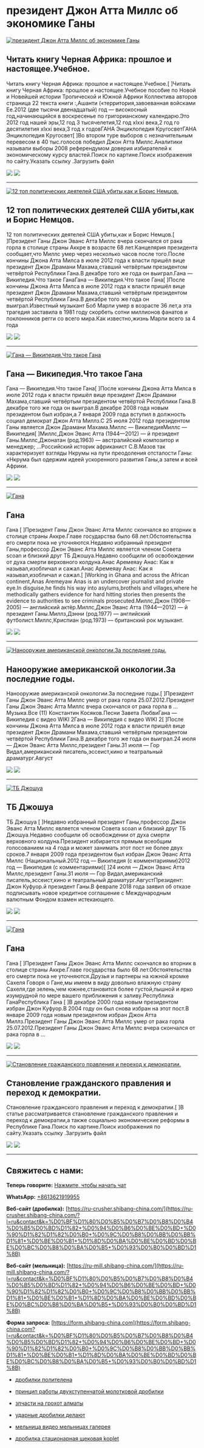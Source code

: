 # президент Джон Атта Миллс об экономике Ганы

<a href="https://swt.shibang-china.com/?l=ru&img&k=%D0%BF%D1%80%D0%B5%D0%B7%D0%B8%D0%B4%D0%B5%D0%BD%D1%82+%D0%94%D0%B6%D0%BE%D0%BD+%D0%90%D1%82%D1%82%D0%B0+%D0%9C%D0%B8%D0%BB%D0%BB%D1%81+%D0%BE%D0%B1+%D1%8D%D0%BA%D0%BE%D0%BD%D0%BE%D0%BC%D0%B8%D0%BA%D0%B5+%D0%93%D0%B0%D0%BD%D1%8B" target="_blank">![президент Джон Атта Миллс об экономике Ганы](http://static.shibang-china.com/all-800x300/1097.jpg)</a>

## Читать книгу Черная Африка: прошлое и настоящее.Учебное.
Читать книгу Черная Африка: прошлое и настоящее.Учебное.[ ]Читать книгу Черная Африка: прошлое и настоящее.Учебное пособие по Новой и Новейшей истории Тропической и Южной Африки Коллектива авторов страница 22 текста книги :,Ашанти (&#171;территория,завоеванная войсками Ее.2012 (две тысячи двенадцатый) год — високосный год,начинающийся в воскресенье по григорианскому календарю.Это 2012 год нашей эры,12 год 3 тысячелетия,12 год xlxxi века,2 год го десятилетия xlxxi века,3 год х годовГАНА Энциклопедия КругосветГАНА Энциклопедия Кругосвет[ ]Во втором туре выборов с незначительным перевесом в 40 тыс.голосов победил Джон Атта Миллс.Аналитики называли выборы 2008 референдумом доверия избирателей к экономическому курсу властей.Поиск по картине.Поиск изображения по сайту.Указать ссылку .Загрузить файл


<a href="https://whatsapp.shibangsoft.com/WhatsApp.php" target="_blank" title="WhatsApp">![](http://static.shibang-china.com/icon/whatsapp.png)</a> <a href="https://swt.shibang-china.com/?l=ru&icon&k=%D0%BF%D1%80%D0%B5%D0%B7%D0%B8%D0%B4%D0%B5%D0%BD%D1%82+%D0%94%D0%B6%D0%BE%D0%BD+%D0%90%D1%82%D1%82%D0%B0+%D0%9C%D0%B8%D0%BB%D0%BB%D1%81+%D0%BE%D0%B1+%D1%8D%D0%BA%D0%BE%D0%BD%D0%BE%D0%BC%D0%B8%D0%BA%D0%B5+%D0%93%D0%B0%D0%BD%D1%8B" target="_blank">![](http://static.shibang-china.com/icon/chat-ru.png)</a>

---

<a href="https://swt.shibang-china.com/?l=ru&img&k=%D0%BF%D1%80%D0%B5%D0%B7%D0%B8%D0%B4%D0%B5%D0%BD%D1%82+%D0%94%D0%B6%D0%BE%D0%BD+%D0%90%D1%82%D1%82%D0%B0+%D0%9C%D0%B8%D0%BB%D0%BB%D1%81+%D0%BE%D0%B1+%D1%8D%D0%BA%D0%BE%D0%BD%D0%BE%D0%BC%D0%B8%D0%BA%D0%B5+%D0%93%D0%B0%D0%BD%D1%8B" target="_blank">![12 топ политических деятелей США убиты,как и Борис Немцов.](http://static.shibang-china.com/all-800x300/972.jpg)</a>

## 12 топ политических деятелей США убиты,как и Борис Немцов.
12 топ политических деятелей США убиты,как и Борис Немцов.[ ]Президент Ганы Джон Эванс Атта Миллс вчера скончался от рака горла в столице страны Аккре в возрасте 68 лет.Канцелярия президента сообщает,что Миллс умер через несколько часов после того.После кончины Джона Атта Милса в июле 2012 года к власти пришёл вице президент Джон Драмани Махама,ставший четвёртым президентом четвёртой Республики Гана.В декабре того же года он выиграл.Гана — Википедия.Что такое ГанаГана — Википедия.Что такое Гана[ ]После кончины Джона Атта Милса в июле 2012 года к власти пришёл вице президент Джон Драмани Махама,ставший четвёртым президентом четвёртой Республики Гана.В декабре того же года он выиграл.Известный музыкант Боб Марли умер в возрасте 36 лет,а эта трагедия заставила в 1981 году скорбеть сотни миллионов фанатов и поклонников регги со всего мира.Как известно,жизнь Марли всего за 4 года


<a href="https://whatsapp.shibangsoft.com/WhatsApp.php" target="_blank" title="WhatsApp">![](http://static.shibang-china.com/icon/whatsapp.png)</a> <a href="https://swt.shibang-china.com/?l=ru&icon&k=%D0%BF%D1%80%D0%B5%D0%B7%D0%B8%D0%B4%D0%B5%D0%BD%D1%82+%D0%94%D0%B6%D0%BE%D0%BD+%D0%90%D1%82%D1%82%D0%B0+%D0%9C%D0%B8%D0%BB%D0%BB%D1%81+%D0%BE%D0%B1+%D1%8D%D0%BA%D0%BE%D0%BD%D0%BE%D0%BC%D0%B8%D0%BA%D0%B5+%D0%93%D0%B0%D0%BD%D1%8B" target="_blank">![](http://static.shibang-china.com/icon/chat-ru.png)</a>

---

<a href="https://swt.shibang-china.com/?l=ru&img&k=%D0%BF%D1%80%D0%B5%D0%B7%D0%B8%D0%B4%D0%B5%D0%BD%D1%82+%D0%94%D0%B6%D0%BE%D0%BD+%D0%90%D1%82%D1%82%D0%B0+%D0%9C%D0%B8%D0%BB%D0%BB%D1%81+%D0%BE%D0%B1+%D1%8D%D0%BA%D0%BE%D0%BD%D0%BE%D0%BC%D0%B8%D0%BA%D0%B5+%D0%93%D0%B0%D0%BD%D1%8B" target="_blank">![Гана — Википедия.Что такое Гана](http://static.shibang-china.com/all-800x300/351.jpg)</a>

## Гана — Википедия.Что такое Гана
Гана — Википедия.Что такое Гана[ ]После кончины Джона Атта Милса в июле 2012 года к власти пришёл вице президент Джон Драмани Махама,ставший четвёртым президентом четвёртой Республики Гана.В декабре того же года он выиграл.В декабре 2008 года новым президентом был избран,а 7 января 2009 года вступил в должность социал демократ Джон Атта Миллз.С 25 июля 2012 года президентом Ганы является Джон Драмани Махама.Миллс — ВикипедияМиллс — Википедия[ ]Миллс,Джон Эванс Атта (1944—2012) — й президент Ганы.Миллс,Джонатан (род.1963) — австралийский композитор и менеджер; …Российский историк африканист С.В.Мазов так характеризует взгляды Нкрумы на пути преодоления отсталости Ганы: &#171;Нкрума был одержим идеей ускоренного развития Ганы,а затем и всей Африки.


<a href="https://whatsapp.shibangsoft.com/WhatsApp.php" target="_blank" title="WhatsApp">![](http://static.shibang-china.com/icon/whatsapp.png)</a> <a href="https://swt.shibang-china.com/?l=ru&icon&k=%D0%BF%D1%80%D0%B5%D0%B7%D0%B8%D0%B4%D0%B5%D0%BD%D1%82+%D0%94%D0%B6%D0%BE%D0%BD+%D0%90%D1%82%D1%82%D0%B0+%D0%9C%D0%B8%D0%BB%D0%BB%D1%81+%D0%BE%D0%B1+%D1%8D%D0%BA%D0%BE%D0%BD%D0%BE%D0%BC%D0%B8%D0%BA%D0%B5+%D0%93%D0%B0%D0%BD%D1%8B" target="_blank">![](http://static.shibang-china.com/icon/chat-ru.png)</a>

---

<a href="https://swt.shibang-china.com/?l=ru&img&k=%D0%BF%D1%80%D0%B5%D0%B7%D0%B8%D0%B4%D0%B5%D0%BD%D1%82+%D0%94%D0%B6%D0%BE%D0%BD+%D0%90%D1%82%D1%82%D0%B0+%D0%9C%D0%B8%D0%BB%D0%BB%D1%81+%D0%BE%D0%B1+%D1%8D%D0%BA%D0%BE%D0%BD%D0%BE%D0%BC%D0%B8%D0%BA%D0%B5+%D0%93%D0%B0%D0%BD%D1%8B" target="_blank">![Гана](http://static.shibang-china.com/all-800x300/1106.jpg)</a>

## Гана
Гана [ ]Президент Ганы Джон Эванс Атта Миллс скончался во вторник в столице страны Аккре.Главе государства было 68 лет.Обстоятельства его смерти пока не уточняются.Недавно избранный президент Ганы,профессор Джон Эванс Атта Миллс является членом Совета scoan и близкий друг ТБ Джошуа.Недавно сообщили об освобождении от духа смерти верховного колдуна.Анас Аремеяау Анас: Как я называл,изобличал и сажал.Анас Аремеяау Анас: Как я называл,изобличал и сажал.[ ]Working in Ghana and across the African continent,Anas Aremeyaw Anas is an undercover journalist and private eye.In disguise,he finds his way into asylums,brothels and villages,where he methodically gathers evidence for hard hitting stories then presents the evidence to authorities to see criminals prosecuted.Миллс,Джон (1908—2005) — английский актёр.Миллс,Джон Эванс Атта (1944—2012) — й президент Ганы.Миллз,Дэнни (род.1977) — английский футболист.Миллс,Криспиан (род.1973) — британский рок музыкант.


<a href="https://whatsapp.shibangsoft.com/WhatsApp.php" target="_blank" title="WhatsApp">![](http://static.shibang-china.com/icon/whatsapp.png)</a> <a href="https://swt.shibang-china.com/?l=ru&icon&k=%D0%BF%D1%80%D0%B5%D0%B7%D0%B8%D0%B4%D0%B5%D0%BD%D1%82+%D0%94%D0%B6%D0%BE%D0%BD+%D0%90%D1%82%D1%82%D0%B0+%D0%9C%D0%B8%D0%BB%D0%BB%D1%81+%D0%BE%D0%B1+%D1%8D%D0%BA%D0%BE%D0%BD%D0%BE%D0%BC%D0%B8%D0%BA%D0%B5+%D0%93%D0%B0%D0%BD%D1%8B" target="_blank">![](http://static.shibang-china.com/icon/chat-ru.png)</a>

---

<a href="https://swt.shibang-china.com/?l=ru&img&k=%D0%BF%D1%80%D0%B5%D0%B7%D0%B8%D0%B4%D0%B5%D0%BD%D1%82+%D0%94%D0%B6%D0%BE%D0%BD+%D0%90%D1%82%D1%82%D0%B0+%D0%9C%D0%B8%D0%BB%D0%BB%D1%81+%D0%BE%D0%B1+%D1%8D%D0%BA%D0%BE%D0%BD%D0%BE%D0%BC%D0%B8%D0%BA%D0%B5+%D0%93%D0%B0%D0%BD%D1%8B" target="_blank">![Нанооружие американской онкологии.За последние годы.](http://static.shibang-china.com/all-800x300/290.jpg)</a>

## Нанооружие американской онкологии.За последние годы.
Нанооружие американской онкологии.За последние годы.[ ]Президент Ганы Джон Эванс Атта Миллс умер от рака горла 25.07.2012.Президент Ганы Джон Эванс Атта Миллс вчера скончался от рака горла в … Музыка.Все (11) Константин Косяков.Песни Завета ЛюбвиГана — Википедия с видео WIKI 2Гана — Википедия с видео WIKI 2[ ]После кончины Джона Атта Милса в июле 2012 года к власти пришёл вице президент Джон Драмани Махама,ставший четвёртым президентом четвёртой Республики Гана.В декабре того же года он выиграл.24 июля — Джон Эванс Атта Миллс,президент Ганы.31 июля — Гор Видал,американский писатель,эссеист,кино и театральный драматург.Август


<a href="https://whatsapp.shibangsoft.com/WhatsApp.php" target="_blank" title="WhatsApp">![](http://static.shibang-china.com/icon/whatsapp.png)</a> <a href="https://swt.shibang-china.com/?l=ru&icon&k=%D0%BF%D1%80%D0%B5%D0%B7%D0%B8%D0%B4%D0%B5%D0%BD%D1%82+%D0%94%D0%B6%D0%BE%D0%BD+%D0%90%D1%82%D1%82%D0%B0+%D0%9C%D0%B8%D0%BB%D0%BB%D1%81+%D0%BE%D0%B1+%D1%8D%D0%BA%D0%BE%D0%BD%D0%BE%D0%BC%D0%B8%D0%BA%D0%B5+%D0%93%D0%B0%D0%BD%D1%8B" target="_blank">![](http://static.shibang-china.com/icon/chat-ru.png)</a>

---

<a href="https://swt.shibang-china.com/?l=ru&img&k=%D0%BF%D1%80%D0%B5%D0%B7%D0%B8%D0%B4%D0%B5%D0%BD%D1%82+%D0%94%D0%B6%D0%BE%D0%BD+%D0%90%D1%82%D1%82%D0%B0+%D0%9C%D0%B8%D0%BB%D0%BB%D1%81+%D0%BE%D0%B1+%D1%8D%D0%BA%D0%BE%D0%BD%D0%BE%D0%BC%D0%B8%D0%BA%D0%B5+%D0%93%D0%B0%D0%BD%D1%8B" target="_blank">![ТБ Джошуа](http://static.shibang-china.com/all-800x300/48.jpg)</a>

## ТБ Джошуа
ТБ Джошуа [ ]Недавно избранный президент Ганы,профессор Джон Эванс Атта Миллс является членом Совета scoan и близкий друг ТБ Джошуа.Недавно сообщили об освобождении от духа смерти верховного колдуна.Президент избирается прямым всеобщим голосованием на 4 года и может занимать этот пост не более двух сроков.7 января 2009 года президентом был избран Джон Эванс Атта Миллс (Национальный.2012 год — Википедия (с комментариями)2012 год — Википедия (с комментариями)[ ]24 июля — Джон Эванс Атта Миллс,президент Ганы.31 июля — Гор Видал,американский писатель,эссеист,кино и театральный драматург.АвгустПрезидент: Джон Куфуор.й президент Ганы.В феврале 2018 года заявил об отказе подписывать новое кредитное соглашение с Международным валютным Фондом взамен истекающего.


<a href="https://whatsapp.shibangsoft.com/WhatsApp.php" target="_blank" title="WhatsApp">![](http://static.shibang-china.com/icon/whatsapp.png)</a> <a href="https://swt.shibang-china.com/?l=ru&icon&k=%D0%BF%D1%80%D0%B5%D0%B7%D0%B8%D0%B4%D0%B5%D0%BD%D1%82+%D0%94%D0%B6%D0%BE%D0%BD+%D0%90%D1%82%D1%82%D0%B0+%D0%9C%D0%B8%D0%BB%D0%BB%D1%81+%D0%BE%D0%B1+%D1%8D%D0%BA%D0%BE%D0%BD%D0%BE%D0%BC%D0%B8%D0%BA%D0%B5+%D0%93%D0%B0%D0%BD%D1%8B" target="_blank">![](http://static.shibang-china.com/icon/chat-ru.png)</a>

---

<a href="https://swt.shibang-china.com/?l=ru&img&k=%D0%BF%D1%80%D0%B5%D0%B7%D0%B8%D0%B4%D0%B5%D0%BD%D1%82+%D0%94%D0%B6%D0%BE%D0%BD+%D0%90%D1%82%D1%82%D0%B0+%D0%9C%D0%B8%D0%BB%D0%BB%D1%81+%D0%BE%D0%B1+%D1%8D%D0%BA%D0%BE%D0%BD%D0%BE%D0%BC%D0%B8%D0%BA%D0%B5+%D0%93%D0%B0%D0%BD%D1%8B" target="_blank">![Гана](http://static.shibang-china.com/all-800x300/1178.jpg)</a>

## Гана
Гана [ ]Президент Ганы Джон Эванс Атта Миллс скончался во вторник в столице страны Аккре.Главе государства было 68 лет.Обстоятельства его смерти пока не уточняются.Друзья и партнеры на южной кромке Сахеля Говоря о Гане,мы имеем в виду довольно влажную страну Сахеля,где зелень,чем южнее,становится более густой,пышной и ярко изумрудной по мере вашего приближения к заливу.Республика ГанаРеспублика Гана [ ]В декабре 2000 года новым президентом избран Джон Куфуор.В 2004 году он был снова избран на этот пост.В январе 2009 года новым президентом избран Джон Атта Миллз.Президент Ганы Джон Эванс Атта Миллс умер от рака горла 25.07.2012.Президент Ганы Джон Эванс Атта Миллс вчера скончался от рака горла в …


<a href="https://whatsapp.shibangsoft.com/WhatsApp.php" target="_blank" title="WhatsApp">![](http://static.shibang-china.com/icon/whatsapp.png)</a> <a href="https://swt.shibang-china.com/?l=ru&icon&k=%D0%BF%D1%80%D0%B5%D0%B7%D0%B8%D0%B4%D0%B5%D0%BD%D1%82+%D0%94%D0%B6%D0%BE%D0%BD+%D0%90%D1%82%D1%82%D0%B0+%D0%9C%D0%B8%D0%BB%D0%BB%D1%81+%D0%BE%D0%B1+%D1%8D%D0%BA%D0%BE%D0%BD%D0%BE%D0%BC%D0%B8%D0%BA%D0%B5+%D0%93%D0%B0%D0%BD%D1%8B" target="_blank">![](http://static.shibang-china.com/icon/chat-ru.png)</a>

---

<a href="https://swt.shibang-china.com/?l=ru&img&k=%D0%BF%D1%80%D0%B5%D0%B7%D0%B8%D0%B4%D0%B5%D0%BD%D1%82+%D0%94%D0%B6%D0%BE%D0%BD+%D0%90%D1%82%D1%82%D0%B0+%D0%9C%D0%B8%D0%BB%D0%BB%D1%81+%D0%BE%D0%B1+%D1%8D%D0%BA%D0%BE%D0%BD%D0%BE%D0%BC%D0%B8%D0%BA%D0%B5+%D0%93%D0%B0%D0%BD%D1%8B" target="_blank">![Становление гражданского правления и переход к демократии.](http://static.shibang-china.com/all-800x300/1447.jpg)</a>

## Становление гражданского правления и переход к демократии.
Становление гражданского правления и переход к демократии.[ ]В статье рассматривается становление гражданского правления и переход к демократии,а также социально экономические реформы в Республике Гана.Поиск по картине.Поиск изображения по сайту.Указать ссылку .Загрузить файл

<a href="https://whatsapp.shibangsoft.com/WhatsApp.php" target="_blank" title="WhatsApp">![](http://static.shibang-china.com/icon/whatsapp.png)</a> <a href="https://swt.shibang-china.com/?l=ru&icon&k=%D0%BF%D1%80%D0%B5%D0%B7%D0%B8%D0%B4%D0%B5%D0%BD%D1%82+%D0%94%D0%B6%D0%BE%D0%BD+%D0%90%D1%82%D1%82%D0%B0+%D0%9C%D0%B8%D0%BB%D0%BB%D1%81+%D0%BE%D0%B1+%D1%8D%D0%BA%D0%BE%D0%BD%D0%BE%D0%BC%D0%B8%D0%BA%D0%B5+%D0%93%D0%B0%D0%BD%D1%8B" target="_blank">![](http://static.shibang-china.com/icon/chat-ru.png)</a>

---
## Свяжитесь с нами:

**Теперь говорите:** [Нажмите, чтобы начать чат](https://swt.shibang-china.com?l=ru&contact&k=%D0%BF%D1%80%D0%B5%D0%B7%D0%B8%D0%B4%D0%B5%D0%BD%D1%82+%D0%94%D0%B6%D0%BE%D0%BD+%D0%90%D1%82%D1%82%D0%B0+%D0%9C%D0%B8%D0%BB%D0%BB%D1%81+%D0%BE%D0%B1+%D1%8D%D0%BA%D0%BE%D0%BD%D0%BE%D0%BC%D0%B8%D0%BA%D0%B5+%D0%93%D0%B0%D0%BD%D1%8B)

**WhatsApp:**  [+8613621919955](https://whatsapp.shibangsoft.com/WhatsApp.php)

**Веб-сайт (дробилка):** [https://ru-crusher.shibang-china.com/](https://ru-crusher.shibang-china.com/?l=ru&contact&k=%D0%BF%D1%80%D0%B5%D0%B7%D0%B8%D0%B4%D0%B5%D0%BD%D1%82+%D0%94%D0%B6%D0%BE%D0%BD+%D0%90%D1%82%D1%82%D0%B0+%D0%9C%D0%B8%D0%BB%D0%BB%D1%81+%D0%BE%D0%B1+%D1%8D%D0%BA%D0%BE%D0%BD%D0%BE%D0%BC%D0%B8%D0%BA%D0%B5+%D0%93%D0%B0%D0%BD%D1%8B)

**Веб-сайт (мельница):** [https://ru-mill.shibang-china.com/](https://ru-mill.shibang-china.com/?l=ru&contact&k=%D0%BF%D1%80%D0%B5%D0%B7%D0%B8%D0%B4%D0%B5%D0%BD%D1%82+%D0%94%D0%B6%D0%BE%D0%BD+%D0%90%D1%82%D1%82%D0%B0+%D0%9C%D0%B8%D0%BB%D0%BB%D1%81+%D0%BE%D0%B1+%D1%8D%D0%BA%D0%BE%D0%BD%D0%BE%D0%BC%D0%B8%D0%BA%D0%B5+%D0%93%D0%B0%D0%BD%D1%8B)

**Форма запроса:** [https://form.shibang-china.com](https://form.shibang-china.com?l=ru&contact&k=%D0%BF%D1%80%D0%B5%D0%B7%D0%B8%D0%B4%D0%B5%D0%BD%D1%82+%D0%94%D0%B6%D0%BE%D0%BD+%D0%90%D1%82%D1%82%D0%B0+%D0%9C%D0%B8%D0%BB%D0%BB%D1%81+%D0%BE%D0%B1+%D1%8D%D0%BA%D0%BE%D0%BD%D0%BE%D0%BC%D0%B8%D0%BA%D0%B5+%D0%93%D0%B0%D0%BD%D1%8B)

* [дробилки полителена](../106/%D0%B4%D1%80%D0%BE%D0%B1%D0%B8%D0%BB%D0%BA%D0%B8%20%D0%BF%D0%BE%D0%BB%D0%B8%D1%82%D0%B5%D0%BB%D0%B5%D0%BD%D0%B0.md)

* [принцип работы двухступенчатой ​​молотковой дробилки](../120/%D0%BF%D1%80%D0%B8%D0%BD%D1%86%D0%B8%D0%BF%20%D1%80%D0%B0%D0%B1%D0%BE%D1%82%D1%8B%20%D0%B4%D0%B2%D1%83%D1%85%D1%81%D1%82%D1%83%D0%BF%D0%B5%D0%BD%D1%87%D0%B0%D1%82%D0%BE%D0%B9%20%E2%80%8B%E2%80%8B%D0%BC%D0%BE%D0%BB%D0%BE%D1%82%D0%BA%D0%BE%D0%B2%D0%BE%D0%B9%20%D0%B4%D1%80%D0%BE%D0%B1%D0%B8%D0%BB%D0%BA%D0%B8.md)

* [зпчасти на грохот алматы](../106/%D0%B7%D0%BF%D1%87%D0%B0%D1%81%D1%82%D0%B8%20%D0%BD%D0%B0%20%D0%B3%D1%80%D0%BE%D1%85%D0%BE%D1%82%20%D0%B0%D0%BB%D0%BC%D0%B0%D1%82%D1%8B.md)

* [ударные дробилки делают](../118/%D1%83%D0%B4%D0%B0%D1%80%D0%BD%D1%8B%D0%B5%20%D0%B4%D1%80%D0%BE%D0%B1%D0%B8%D0%BB%D0%BA%D0%B8%20%D0%B4%D0%B5%D0%BB%D0%B0%D1%8E%D1%82.md)

* [мельница видео мельницах галерея](../110/%D0%BC%D0%B5%D0%BB%D1%8C%D0%BD%D0%B8%D1%86%D0%B0%20%D0%B2%D0%B8%D0%B4%D0%B5%D0%BE%20%D0%BC%D0%B5%D0%BB%D1%8C%D0%BD%D0%B8%D1%86%D0%B0%D1%85%20%D0%B3%D0%B0%D0%BB%D0%B5%D1%80%D0%B5%D1%8F.md)

* [дробилка стационарная щековая koplet](../113/%D0%B4%D1%80%D0%BE%D0%B1%D0%B8%D0%BB%D0%BA%D0%B0%20%D1%81%D1%82%D0%B0%D1%86%D0%B8%D0%BE%D0%BD%D0%B0%D1%80%D0%BD%D0%B0%D1%8F%20%D1%89%D0%B5%D0%BA%D0%BE%D0%B2%D0%B0%D1%8F%20koplet.md)
